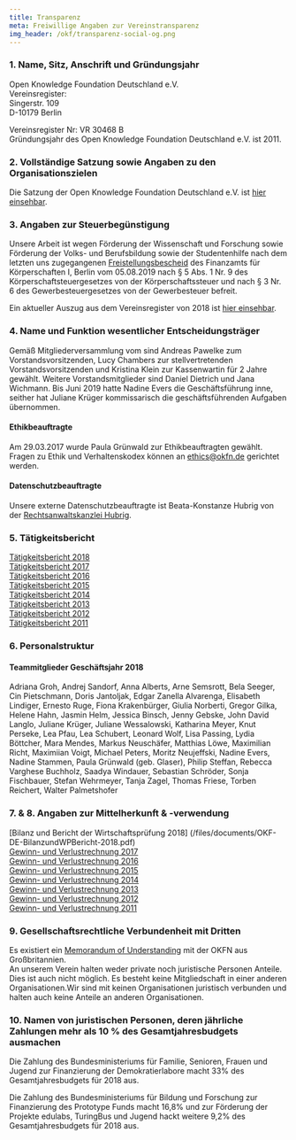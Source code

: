 ```yaml
---
title: Transparenz
meta: Freiwillige Angaben zur Vereinstransparenz
img_header: /okf/transparenz-social-og.png
---
```


### 1. Name, Sitz, Anschrift und Gründungsjahr

Open Knowledge Foundation Deutschland e.V. <br>
Vereinsregister: <br>
Singerstr. 109 <br>
D-10179 Berlin <br>

Vereinsregister Nr: VR 30468 B <br>
Gründungsjahr des Open Knowledge Foundation Deutschland e.V. ist 2011.

### 2. Vollständige Satzung sowie Angaben zu den Organisationszielen
Die Satzung der Open Knowledge Foundation Deutschland e.V. ist [hier einsehbar](/files/documents/01_Satzung.pdf).


### 3. Angaben zur Steuerbegünstigung
Unsere Arbeit ist wegen Förderung der Wissenschaft und Forschung sowie Förderung der Volks- und Berufsbildung sowie der Studentenhilfe nach dem letzten uns zugegangenen [Freistellungsbescheid](/files/documents/FreistellungsbescheidOKF_2018.pdf) des Finanzamts für Körperschaften I, Berlin vom 05.08.2019 nach § 5 Abs. 1 Nr. 9 des Körperschaftsteuergesetzes von der Körperschaftssteuer und nach § 3 Nr. 6 des Gewerbesteuergesetzes von der Gewerbesteuer befreit.

Ein aktueller Auszug aus dem Vereinsregister von 2018 ist [hier einsehbar](/files/documents/Vereinsregisterauszug_OKFDE_2018.pdf).

### 4. Name und Funktion wesentlicher Entscheidungsträger
Gemäß Mitgliederversammlung vom sind Andreas Pawelke zum Vorstandsvorsitzenden, Lucy Chambers zur stellvertretenden Vorstandsvorsitzenden und Kristina Klein zur Kassenwartin für 2 Jahre gewählt. Weitere Vorstandsmitglieder sind Daniel Dietrich und Jana Wichmann. Bis Juni 2019 hatte Nadine Evers die Geschäftsführung inne, seither hat Juliane Krüger kommissarisch die geschäftsführenden Aufgaben übernommen.

#### Ethikbeauftragte
Am 29.03.2017 wurde Paula Grünwald zur Ethikbeauftragten gewählt. Fragen zu Ethik und Verhaltenskodex können an ethics@okfn.de gerichtet werden.

#### Datenschutzbeauftragte
Unsere externe Datenschutzbeauftragte ist Beata-Konstanze Hubrig von der [Rechtsanwaltskanzlei Hubrig](https://kanzlei-hubrig.de/).

### 5. Tätigkeitsbericht

[Tätigkeitsbericht 2018](https://2018.okfn.de/) <br>
[Tätigkeitsbericht 2017](/files/documents/OKFDE-Taetigkeitsbericht-2017.pdf) <br>
[Tätigkeitsbericht 2016](/files/documents/OKFDE-Taetigkeitsbericht-2016.pdf) <br>
[Tätigkeitsbericht 2015](/files/documents/OKFDE-Taetigkeitsbericht-2015.pdf) <br>
[Tätigkeitsbericht 2014](/files/documents/OKFDE-Taetigkeitsbericht-2014.pdf) <br>
[Tätigkeitsbericht 2013](/files/documents/OKFDE-Taetigkeitsbericht-2013.pdf) <br>
[Tätigkeitsbericht 2012](/files/documents/OKFDE-Taetigkeitsbericht-2012.pdf) <br>
[Tätigkeitsbericht 2011](/files/documents/OKFDE-Taetigkeitsbericht-2011.pdf)


### 6. Personalstruktur

#### Teammitglieder Geschäftsjahr 2018

Adriana Groh, Andrej Sandorf, Anna Alberts, Arne Semsrott, Bela Seeger, Cin Pietschmann, Doris Jantoljak, Edgar Zanella Alvarenga, Elisabeth Lindiger, Ernesto Ruge, Fiona Krakenbürger, Giulia Norberti, Gregor Gilka, Helene Hahn, Jasmin Helm, Jessica Binsch, Jenny Gebske, John David Langlo, Juliane Krüger, Juliane Wessalowski, Katharina Meyer, Knut Perseke, Lea Pfau, Lea Schubert, Leonard Wolf, Lisa Passing, Lydia Böttcher, Mara Mendes, Markus Neuschäfer, Matthias Löwe, Maximilian Richt, Maximiian Voigt, Michael Peters, Moritz Neujeffski, Nadine Evers, Nadine Stammen, Paula Grünwald (geb. Glaser), Philip Steffan, Rebecca Varghese Buchholz, Saadya Windauer, Sebastian Schröder, Sonja Fischbauer, Stefan Wehrmeyer, Tanja Zagel, Thomas Friese, Torben Reichert, Walter Palmetshofer

### 7. & 8. Angaben zur Mittelherkunft & -verwendung

[Bilanz und Bericht der Wirtschaftsprüfung 2018] (/files/documents/OKF-DE-BilanzundWPBericht-2018.pdf) <br>
[Gewinn- und Verlustrechnung 2017](/files/documents/OKF-DE-Gewinnermittlung-kurz-2017.pdf) <br>
[Gewinn- und Verlustrechnung 2016](/files/documents/OKF-DE-Gewinnermittlung-kurz-2016.pdf) <br>
[Gewinn- und Verlustrechnung 2015](/files/documents/OKF-DE-Gewinnermittlung-kurz-2015.pdf) <br>
[Gewinn- und Verlustrechnung 2014](/files/documents/OKF-DE-Gewinnermittlung-kurz-2014.pdf) <br>
[Gewinn- und Verlustrechnung 2013](/files/documents/OKF-DE-Gewinnermittlung-kurz-2013.pdf) <br>
[Gewinn- und Verlustrechnung 2012](/files/documents/OKF-DE-Gewinnermittlung-kurz-2012.pdf) <br>
[Gewinn- und Verlustrechnung 2011](/files/documents/OKF-DE-Gewinnermittlung-kurz-2011.pdf)

### 9. Gesellschaftsrechtliche Verbundenheit mit Dritten
Es existiert ein [Memorandum of Understanding](/files/documents/05_Memorandum_of_Understanding.pdf) mit der OKFN aus Großbritannien.<br>
An unserem Verein halten weder private noch juristische Personen Anteile. Dies ist auch nicht
möglich. Es besteht keine Mitgliedschaft in einer anderen Organisationen.Wir sind mit keinen Organisationen juristisch verbunden und halten auch keine Anteile an anderen Organisationen.

### 10. Namen von juristischen Personen, deren jährliche Zahlungen mehr als 10 % des Gesamtjahresbudgets ausmachen

Die Zahlung des Bundesministeriums für Familie, Senioren, Frauen und Jugend zur Finanzierung der Demokratierlabore macht 33% des Gesamtjahresbudgets für 2018 aus.

Die Zahlung des Bundesministeriums für Bildung und Forschung zur Finanzierung des Prototype Funds macht 16,8% und zur Förderung der Projekte edulabs, TuringBus und Jugend hackt weitere 9,2% des Gesamtjahresbudgets für 2018 aus.
